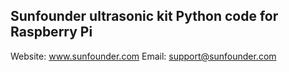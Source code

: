 ## Sunfounder ultrasonic kit Python code for Raspberry Pi

Website:
	www.sunfounder.com
Email:
	support@sunfounder.com

